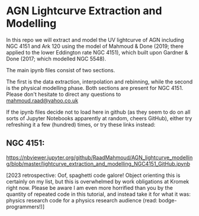 # AGN Lightcurve Extraction and Modelling

In this repo we will extract and model the UV lightcurve of AGN including NGC 4151 and Ark 120 using the model of Mahmoud & Done (2019; there applied to the lower Eddington rate NGC 4151), which built upon Gardner & Done (2017; which modelled NGC 5548).

The main ipynb files consist of two sections.

The first is the data extraction, interpolation and rebinning, while the second is the physical modelling phase.
Both sections are present for NGC 4151. Please don't hesitate to direct any questions to mahmoud.raad@yahoo.co.uk

If the ipynb files decide not to load here in github (as they seem to do on all sorts of Jupyter Notebooks apparently at random, cheers GitHub), either try refreshing it a few (hundred) times, or try these links instead:

## NGC 4151:
https://nbviewer.jupyter.org/github/RaadMahmoud/AGN_lightcurve_modelling/blob/master/lightcurve_extraction_and_modelling_NGC4151_GitHub.ipynb

[2023 retrospective: 
Oof, spaghetti code galore! Object orienting this is certainly on my list, but this is overwhelmed by work obligations at Kromek right now. Please be aware I am even more horrified than you by the quantity of repeated code in this tutorial, and instead take it for what it was: physics research code for a physics research audience (read: bodge-programmers!)]
